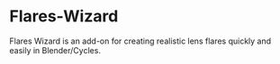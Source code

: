 # Flares-Wizard
Flares Wizard is an add-on for creating realistic lens flares quickly and easily in Blender/Cycles.
